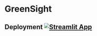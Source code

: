 # GreenSight
## Deployment  [![Streamlit App](https://static.streamlit.io/badges/streamlit_badge_black_white.svg)](https://greensights.streamlit.app/)